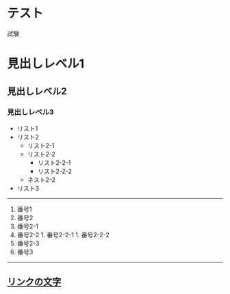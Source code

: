 # テスト

試験

# 見出しレベル1
## 見出しレベル2
### 見出しレベル3

- リスト1
- リスト2
  - リスト2-1
  - リスト2-2
    - リスト2-2-1
    - リスト2-2-2
  - ネスト2-2
- リスト3
---
1. 番号1
1. 番号2
  1. 番号2-1
  1. 番号2-2
    1. 番号2-2-1
    1. 番号2-2-2
  1. 番号2-3
1. 番号3

---
[リンクの文字](https://www.google.co.jp/)
---
